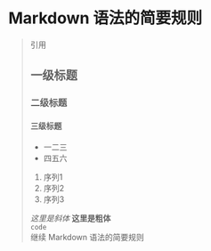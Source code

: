 # Markdown 语法的简要规则

> 引用
>
> ## 一级标题
>
> ### 二级标题
>
> #### 三级标题
>
> * 一二三
> * 四五六
>
> 1. 序列1
> 2. 序列2
> 3. 序列3
>
> _这里是斜体_ **这里是粗体**  
> `code`  
> 继续 Markdown 语法的简要规则

